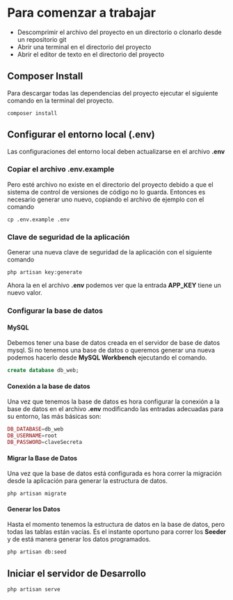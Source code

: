 # Para comenzar a trabajar

* Descomprimir el archivo del proyecto en un directorio o clonarlo desde un repositorio git
* Abrir una terminal en el directorio del proyecto
* Abrir el editor de texto en el directorio del proyecto

## Composer Install

Para descargar todas las dependencias del proyecto ejecutar el siguiente comando en la terminal del proyecto.

```shell
composer install
```

## Configurar el entorno local (.env)

Las configuraciones del entorno local deben actualizarse en el archivo **.env**

### Copiar el archivo .env.example

Pero esté archivo no existe en el directorio del proyecto debido a que el sistema de control de versiones de código no lo guarda. Entonces es necesario generar uno nuevo, copiando el archivo de ejemplo con el comando

```shell
cp .env.example .env
```

### Clave de seguridad de la aplicación

Generar una nueva clave de seguridad de la aplicación con el siguiente comando

```shell
php artisan key:generate
```

Ahora la en el archivo **.env** podemos ver que la entrada **APP_KEY** tiene un nuevo valor.

### Configurar la base de datos

#### MySQL

Debemos tener una base de datos creada en el servidor de base de datos mysql.
Si no tenemos una base de datos o queremos generar una nueva podemos hacerlo desde **MySQL Workbench** ejecutando el comando.

```sql
create database db_web;
```

#### Conexión a la base de datos

Una vez que tenemos la base de datos es hora configurar la conexión a la base de datos en el archivo **.env** modificando las entradas adecuadas para su entorno, las más básicas son:

```php
DB_DATABASE=db_web
DB_USERNAME=root
DB_PASSWORD=claveSecreta
```

#### Migrar la Base de Datos

Una vez que la base de datos está configurada es hora correr la migración desde la aplicación para generar la estructura de datos.

```shell
php artisan migrate
```

#### Generar los Datos

Hasta el momento tenemos la estructura de datos en la base de datos, pero todas las tablas están vacías. Es el instante oportuno para correr los **Seeder** y de está manera generar los datos programados.

```shell
php artisan db:seed
```

## Iniciar el servidor de Desarrollo

```shell
php artisan serve
```
